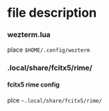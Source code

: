 # file description

### wezterm.lua

place `$HOME/.config/wezterm`


### .local/share/fcitx5/rime/
#### fcitx5 rime config

plce `~.local/share/fcitx5/rime/`
